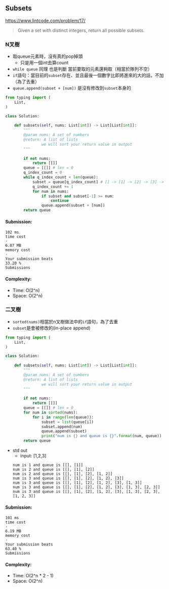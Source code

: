 ## Subsets
https://www.lintcode.com/problem/17/
>Given a set with distinct integers, return all possible subsets.

### N叉樹
- 取queue元素時，沒有真的pop掉頭
  - 只是用一個int去算count
- `while queue` 同理 也是判斷 當前要取的元素還夠取（相當於隊列不空）
- `if`語句：當目前的`subset`存在、並且最後一個數字比即將進來的大的話，不加（為了去重）
- `queue.append(subset + [num])` 是沒有修改到`subset`本身的
   
```python
from typing import (
    List,
)

class Solution:
    
    def subsets(self, nums: List[int]) -> List[List[int]]:
        """
        @param nums: A set of numbers
        @return: A list of lists
                we will sort your return value in output
        """
        
        if not nums:
            return [[]]
        queue = [[]] # len = 0
        q_index_count = 0
        while q_index_count < len(queue):
            subset = queue[q_index_count] # [] -> [1] -> [2] -> [3] -> [1, 2] -> [1, 3] -> [2, 3] -> [1, 2, 3]
            q_index_count += 1
            for num in nums:
                if subset and subset[-1] >= num:
                    continue
                queue.append(subset + [num])
        return queue
```
#### Submission:
```
102 ms
time cost
·
6.07 MB
memory cost
·
Your submission beats
33.20 %
Submissions
```
#### Complexity:
- Time: O(2^n)
- Space: O(2^n)

### 二叉樹
- `sorted(nums)`相當於n叉樹做法中的`if`語句，為了去重
- `subset`是會被修改的(in-place append)
```python
from typing import (
    List,
)

class Solution:
    
    def subsets(self, nums: List[int]) -> List[List[int]]:
        """
        @param nums: A set of numbers
        @return: A list of lists
                we will sort your return value in output
        """
        
        if not nums:
            return [[]]
        queue = [[]] # len = 0
        for num in sorted(nums):
            for i in range(len(queue)):
                subset = list(queue[i])
                subset.append(num)
                queue.append(subset)
                print("num is {} and queue is {}".format(num, queue))
        return queue
```
- std out
  - input: [1,2,3] 
  ```
  num is 1 and queue is [[], [1]]
  num is 2 and queue is [[], [1], [2]]
  num is 2 and queue is [[], [1], [2], [1, 2]]
  num is 3 and queue is [[], [1], [2], [1, 2], [3]]
  num is 3 and queue is [[], [1], [2], [1, 2], [3], [1, 3]]
  num is 3 and queue is [[], [1], [2], [1, 2], [3], [1, 3], [2, 3]]
  num is 3 and queue is [[], [1], [2], [1, 2], [3], [1, 3], [2, 3], [1, 2, 3]]
  ```
#### Submission:
```
101 ms
time cost
·
6.19 MB
memory cost
·
Your submission beats
63.40 %
Submissions
```
#### Complexity:
- Time: O(2^n * 2 - 1)
- Space: O(2^n)
